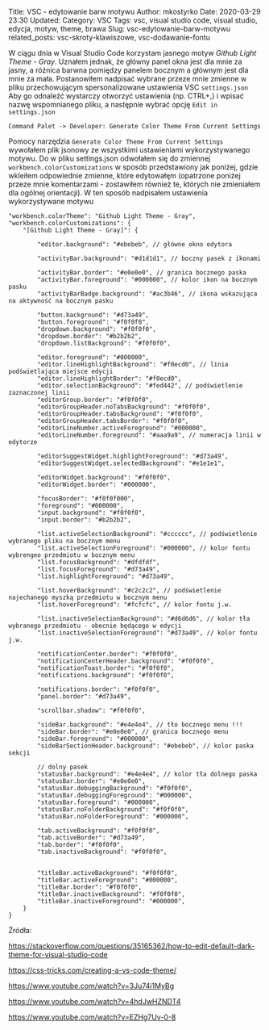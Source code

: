 Title: VSC - edytowanie barw motywu
Author: mkostyrko
Date: 2020-03-29 23:30
Updated:
Category: VSC
Tags: vsc, visual studio code, visual studio, edycja, motyw, theme, brawa
Slug: vsc-edytowanie-barw-motywu
related_posts: vsc-skroty-klawiszowe, vsc-dodawanie-fontu

W ciągu dnia w Visual Studio Code korzystam jasnego motyw *Github Light Theme - Gray*. Uznałem jednak, że główny panel okna jest dla mnie za jasny, a różnica barwna pomiędzy panelem bocznym a głównym jest dla mnie za mała.
Postanowiłem nadpisać wybrane przeze mnie zmienne w pliku przechowującym spersonalizowane ustawienia VSC `settings.json`
Aby go odnaleźć wystarczy otworzyć ustawienia (np. CTRL+,) i wpisać nazwę wspomnianego pliku, a następnie wybrać opcję `Edit in settings.json`

    Command Palet -> Developer: Generate Color Theme From Current Settings

Pomocy narzędzia `Generate Color Theme From Current Settings` wywołałem plik jsonowy ze wszystkimi ustawieniami wykorzystywanego motywu. Do w pliku settings.json odwołałem się do zmiennej `workbench.colorCustomizations` w sposób przedstawiony jak poniżej, gdzie wkleiłem odpowiednie zmienne, które edytowałęm (opatrzone poniżej przeze mnie komentarzami - zostawiłem również te, których nie zmieniałem dla ogólnej orientacji). W ten sposób nadpisałem ustawienia wykorzystywane motywu

    "workbench.colorTheme": "Github Light Theme - Gray",
    "workbench.colorCustomizations": {
        "[Github Light Theme - Gray]": {

            "editor.background": "#ebebeb", // główne okno edytora
            
            "activityBar.background": "#d1d1d1", // boczny pasek z ikonami
            
            "activityBar.border": "#e0e0e0", // granica bocznego paska
            "activityBar.foreground": "#000000", // kolor ikon na bocznym pasku
            "activityBarBadge.background": "#ac3b46", // ikona wskazująca na aktywność na bocznym pasku

            "button.background": "#d73a49",
            "button.foreground": "#f0f0f0",
            "dropdown.background": "#f0f0f0",
            "dropdown.border": "#b2b2b2",
            "dropdown.listBackground": "#f0f0f0",
            
            "editor.foreground": "#000000",
            "editor.lineHighlightBackground": "#f0ecd0", // linia podświetlająca miejsce edycji
            "editor.lineHighlightBorder": "#f0ecd0",
            "editor.selectionBackground": "#fed442", // podświetlenie zaznaczonej linii
            "editorGroup.border": "#f0f0f0",
            "editorGroupHeader.noTabsBackground": "#f0f0f0",
            "editorGroupHeader.tabsBackground": "#f0f0f0",
            "editorGroupHeader.tabsBorder": "#f0f0f0",
            "editorLineNumber.activeForeground": "#000000",
            "editorLineNumber.foreground": "#aaa9a9", // numeracja linii w edytorze

            "editorSuggestWidget.highlightForeground": "#d73a49",
            "editorSuggestWidget.selectedBackground": "#e1e1e1",
    
            "editorWidget.background": "#f0f0f0",
            "editorWidget.border": "#000000",

            "focusBorder": "#f0f0f000",
            "foreground": "#000000",
            "input.background": "#f0f0f0",
            "input.border": "#b2b2b2",
            
            "list.activeSelectionBackground": "#cccccc", // podświetlenie wybranego pliku na bocznym menu
            "list.activeSelectionForeground": "#000000", // kolor fontu wybrengeo przedmiotu w bocznym menu
            "list.focusBackground": "#dfdfdf",
            "list.focusForeground": "#d73a49",
            "list.highlightForeground": "#d73a49",

            "list.hoverBackground": "#c2c2c2", // podświetlenie najechanego myszką przedmiotu w bocznym menu
            "list.hoverForeground": "#fcfcfc", // kolor fontu j.w.
            
            "list.inactiveSelectionBackground": "#d6d6d6", // kolor tła wybranego przedmiotu - obecnie będącego w edycji
            "list.inactiveSelectionForeground": "#d73a49", // kolor fontu j.w.
            
            "notificationCenter.border": "#f0f0f0",
            "notificationCenterHeader.background": "#f0f0f0",
            "notificationToast.border": "#f0f0f0",
            "notifications.background": "#f0f0f0",
            
            "notifications.border": "#f0f0f0",
            "panel.border": "#d73a49",

            "scrollbar.shadow": "#f0f0f0",
            
            "sideBar.background": "#e4e4e4", // tło bocznego menu !!!
            "sideBar.border": "#e0e0e0", // granica bocznego menu
            "sideBar.foreground": "#000000",
            "sideBarSectionHeader.background": "#ebebeb", // kolor paska sekcji

            // dolny pasek
            "statusBar.background": "#e4e4e4", // kolor tła dolnego paska
            "statusBar.border": "#e0e0e0",
            "statusBar.debuggingBackground": "#f0f0f0",
            "statusBar.debuggingForeground": "#000000",
            "statusBar.foreground": "#000000",
            "statusBar.noFolderBackground": "#f0f0f0",
            "statusBar.noFolderForeground": "#000000",

            "tab.activeBackground": "#f0f0f0",
            "tab.activeBorder": "#d73a49",
            "tab.border": "#f0f0f0",
            "tab.inactiveBackground": "#f0f0f0",

            
            "titleBar.activeBackground": "#f0f0f0",
            "titleBar.activeForeground": "#000000",
            "titleBar.border": "#f0f0f0",
            "titleBar.inactiveBackground": "#f0f0f0",
            "titleBar.inactiveForeground": "#000000",
        }
    }

Źródła:

https://stackoverflow.com/questions/35165362/how-to-edit-default-dark-theme-for-visual-studio-code

https://css-tricks.com/creating-a-vs-code-theme/

https://www.youtube.com/watch?v=3Ju74i1MyBg

https://www.youtube.com/watch?v=4hdJwHZNDT4

https://www.youtube.com/watch?v=EZHg7Uv-0-8

